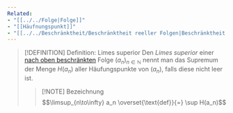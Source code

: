 ```yaml
---
Related:
- "[[../../Folge|Folge]]"
- "[[Häufnungspunkt]]"
- "[[../../Beschränktheit/Beschränktheit reeller Folgen|Beschränktheit reeller Folgen]]"
---
```


> [!DEFINITION] Definition: Limes superior
> Den *Limes superior* einer [nach oben beschränkten](../../Beschränktheit/Beschränktheit%20reeller%20Folgen.md#^af181a) Folge $(a_n)_{n\in\mathbb{N}}$ nennt man das Supremum der Menge $H(a_n)$ aller Häufungspunkte von $(a_n)$, falls diese nicht leer ist.
> > [!NOTE] Bezeichnung
> > $$\limsup_{n\to\infty} a_n \overset{\text{def}}{=} \sup H(a_n)$$